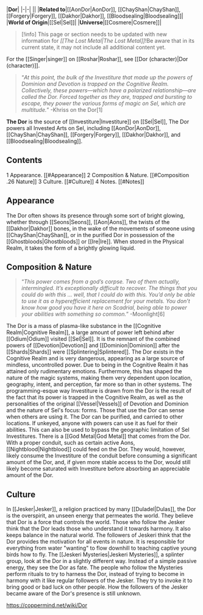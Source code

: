 |**Dor**|
|-|-|
||
|**Related to**|[[AonDor\|AonDor]], [[ChayShan\|ChayShan]], [[Forgery\|Forgery]], [[Dakhor\|Dakhor]], [[Bloodsealing\|Bloodsealing]]|
|**World of Origin**|[[Sel\|Sel]]|
|**Universe**|[[Cosmere\|Cosmere]]|

> [!info] This page or section needs to be updated with new information for *[[The Lost Metal\|The Lost Metal]]*!Be aware that in its current state, it may not include all additional content yet.

For the [[Singer\|singer]] on [[Roshar\|Roshar]], see [[Dor (character)\|Dor (character)]].
>“*At this point, the bulk of the Investiture that made up the powers of Dominion and Devotion is trapped on the Cognitive Realm. Collectively, these powers—which have a polarized relationship—are called the Dor. Forced together as they are, trapped and bursting to escape, they power the various forms of magic on Sel, which are multitude.*”
\-Khriss on the Dor[1]


**The Dor** is the source of [[Investiture\|Investiture]] on [[Sel\|Sel]], The Dor powers all Invested Arts on Sel, including [[AonDor\|AonDor]], [[ChayShan\|ChayShan]], [[Forgery\|Forgery]], [[Dakhor\|Dakhor]], and [[Bloodsealing\|Bloodsealing]].

## Contents

1 Appearance. [[#Appearance]] 
2 Composition & Nature. [[#Composition .26 Nature]] 
3 Culture. [[#Culture]] 
4 Notes. [[#Notes]] 


## Appearance
The Dor often shows its presence through some sort of bright glowing, whether through [[Seons\|Seons]], [[Aon\|Aons]], the twists of the [[Dakhor\|Dakhor]] bones, in the wake of the movements of someone using [[ChayShan\|ChayShan]], or in the purified Dor in possession of the [[Ghostbloods\|Ghostbloods]] or [[Ire\|Ire]].
When stored in the Physical Realm, it takes the form of a brightly glowing liquid.

## Composition & Nature
>“*This power comes from a god’s corpse. Two of them actually, intermingled. It’s exceptionally difficult to recover. The things that you could do with this … well, that I could do with this. You’d only be able to use it as a hyperefficient replacement for your metals. You don’t know how good you have it here on Scadrial, being able to power your abilities with something so common.*”
\-Moonlight[6]


The Dor is a mass of plasma-like substance in the [[Cognitive Realm\|Cognitive Realm]], a large amount of power left behind after [[Odium\|Odium]] visited [[Sel\|Sel]]. It is the remnant of the combined powers of [[Devotion\|Devotion]] and [[Dominion\|Dominion]] after the [[Shards\|Shards]] were [[Splintering\|Splintered]]. The Dor exists in the Cognitive Realm and is very dangerous, appearing as a large source of mindless, uncontrolled power. Due to being in the Cognitive Realm it has attained only rudimentary emotions. Furthermore, this has shaped the nature of the magic systems, making them very dependent upon location, geography, intent, and perception, far more so than in other systems.
The programming-esque way Investiture is drawn from the Dor is the result of the fact that its power is trapped in the Cognitive Realm, as well as the personalities of the original [[Vessel\|Vessels]] of Devotion and Dominion and the nature of Sel's focus: forms. Those that use the Dor can sense when others are using it.
The Dor can be purified, and carried to other locations. If unkeyed, anyone with powers can use it as fuel for their abilities. This can also be used to bypass the geographic limitation of Sel Investitures.
There is a [[God Metal\|God Metal]] that comes from the Dor.
With a proper conduit, such as certain active Aons, [[Nightblood\|Nightblood]] could feed on the Dor. They would, however, likely consume the Investiture of the conduit before consuming a significant amount of the Dor, and, if given more stable access to the Dor, would still likely become saturated with Investiture before absorbing an appreciable amount of the Dor.

## Culture
In [[Jesker\|Jesker]], a religion practiced by many [[Duladel\|Dulas]], the Dor is the overspirit, an unseen energy that permeates the world. They believe that Dor is a force that controls the world. Those who follow the Jesker think that the Dor leads those who understand it towards harmony. It also keeps balance in the natural world. The followers of Jeskeri think that the Dor provides the motivation for all events in nature. It is responsible for everything from water "wanting" to flow downhill to teaching captive young birds how to fly. The [[Jeskeri Mysteries\|Jeskeri Mysteries]], a splinter group, look at the Dor in a slightly different way. Instead of a simple passive energy, they see the Dor as fate. The people who follow the Mysteries perform rituals to try to harness the Dor, instead of trying to become in harmony with it like regular followers of the Jesker. They try to invoke it to bring good or bad luck on other people. How the followers of the Jesker became aware of the Dor's presence is still unknown.



https://coppermind.net/wiki/Dor